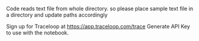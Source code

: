 Code reads text file from whole directory. so please place sample text file in a directory and update paths accordingly


Sign up for Traceloop at https://app.traceloop.com/trace
Generate API Key to use with the notebook.
